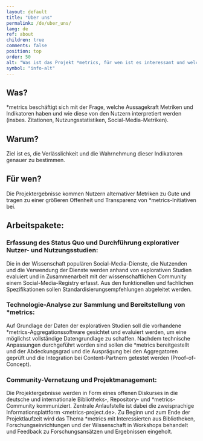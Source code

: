 ```yaml
---
layout: default
title: "Über uns"
permalink: /de/uber_uns/
lang: de
ref: about
children: true
comments: false
position: top
order: 50
alt: "Was ist das Projekt *metrics, für wen ist es interessant und welche Arbeitsaufgaben gibt es"
symbol: "info-alt"
---
```

<!-- Start editing content here -->
## Was?
\*metrics beschäftigt sich mit der Frage, welche Aussagekraft Metriken und Indikatoren haben und wie diese von den Nutzern interpretiert werden (insbes. Zitationen, Nutzungsstatistiken, Social-Media-Metriken).   

## Warum?  
Ziel ist es, die Verlässlichkeit und die Wahrnehmung dieser Indikatoren genauer zu bestimmen.

## Für wen?  
Die Projektergebnisse kommen Nutzern alternativer Metriken zu Gute und tragen zu einer größeren Offenheit und Transparenz von \*metrics-Initiativen bei.  

## Arbeitspakete:
### Erfassung des Status Quo und Durchführung explorativer Nutzer- und Nutzungsstudien:  
Die in der Wissenschaft populären Social-Media-Dienste, die Nutzenden und die Verwendung der Dienste werden anhand von explorativen Studien evaluiert und in Zusammenarbeit mit der wissenschaftlichen Community einem Social-Media-Registry erfasst. Aus den funktionellen und fachlichen Spezifikationen sollen Standardisierungsempfehlungen abgeleitet werden.  

### Technologie-Analyse zur Sammlung und Bereitstellung von \*metrics:    
Auf Grundlage der Daten der explorativen Studien soll die vorhandene \*metrics-Aggregationssoftware gesichtet und evaluiert werden, um eine möglichst vollständige Datengrundlage zu schaffen. Nachdem technische Anpassungen durchgeführt worden sind sollen die \*metrics bereitgestellt und der Abdeckungsgrad und die Ausprägung bei den Aggregatoren geprüft und die Integration bei Content-Partnern getestet werden (Proof-of-Concept).  

### Community-Vernetzung und Projektmanagement:    
 Die Projektergebnisse werden in Form eines offenen Diskurses in die deutsche und internationale Bibliotheks-, Repository- und \*metrics-Community kommuniziert. Zentrale Anlaufstelle ist dabei die zweisprachige Informationsplattform <metrics-project.de>. Zu Beginn und zum Ende der Projektlaufzeit wird das Thema \*metrics mit Interessierten aus Bibliotheken, Forschungseinrichtungen  und der Wissenschaft in Workshops behandelt und Feedback zu Forschungsansätzen und Ergebnissen eingeholt.  

